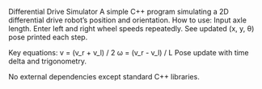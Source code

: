 Differential Drive Simulator
A simple C++ program simulating a 2D differential drive robot’s position and orientation.
How to use:
  Input axle length.
  Enter left and right wheel speeds repeatedly.
  See updated (x, y, θ) pose printed each step.
  
Key equations:
  v = (v_r + v_l) / 2
  ω = (v_r - v_l) / L
  Pose update with time delta and trigonometry.
  
No external dependencies except standard C++ libraries.
